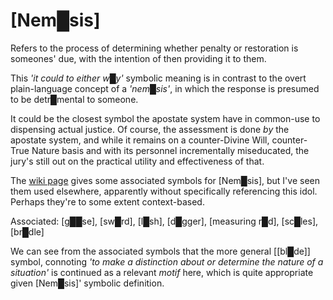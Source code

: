 # [Nem█sis]

Refers to the process of determining whether penalty or restoration is someones' due, with the intention of then providing it to them.

This *'it could to either w█y'* symbolic meaning is in contrast to the overt plain-language concept of a *'nem█sis'*, in which the response is presumed to be detr█mental to someone.

It could be the closest symbol the apostate system have in common-use to dispensing actual justice.  Of course, the assessment is done *by* the apostate system, and while it remains on a counter-Divine Will, counter-True Nature basis and with its personnel incrementally miseducated, the jury's still out on the practical utility and effectiveness of that.

The [wiki page](https://en.wikipedia.org/wiki/Nemesis) gives some associated symbols for [Nem█sis], but I've seen them used elsewhere, apparently without specifically referencing this idol.  Perhaps they're to some extent context-based.

Associated: [g██se], [sw█rd], [l█sh], [d█gger], [measuring r█d], [sc█les], [br█dle]

We can see from the associated symbols that the more general [[bl█de]] symbol, connoting *'to make a distinction about or determine the nature of a situation'* is continued as a relevant *motif* here, which is quite appropriate given [Nem█sis]' symbolic definition.